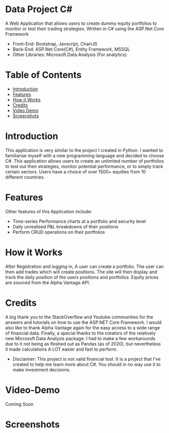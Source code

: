 # Data Project C#
A Web Application that allows users to create dummy equity portfolios to monitor or test their trading strategies. Written in C# using the ASP.Net Core Framework


* Front-End: Bootstrap, Javscript, ChartJS
* Back-End: ASP.Net Core(C#), Entity Framework, MSSQL
* Other Libraries: Microsoft.Data.Analysis (For analytics)


# Table of Contents
- [Introduction](https://github.com/RamonWill/Data-App#Introduction)
- [Features](https://github.com/RamonWill/Data-App#Features)
- [How it Works](https://github.com/RamonWill/Data-App#How-It-Works)
- [Credits](https://github.com/RamonWill/Data-App#Credit)
- [Video Demo](https://github.com/RamonWill/Data-App#Video-Demo)
- [Screenshots](https://github.com/RamonWill/Data-App#Screenshots)

# Introduction
This application is very similar to the project I created in Python. I wanted to familiarise myself with a new programming language and decided to choose C#. This application allows users to create an unlimited number of portfolios to test out their strategies, monitor potential performance, or to simply track certain sectors. Users have a choice of over 1500+ equities from 10 different countries.

# Features
Other features of this Application include:
* Time-series Performance charts at a portfolio and security level
* Daily unrealised P&L breakdowns of their positions
* Perform CRUD operations on their portfolios

# How it Works
After Registration and logging in, A user can create a portfolio. The user can then add trades which will create positions. The site will then display and track the daily position of the users positions and portfolios. Equity prices are sourced from the Alpha Vantage API.

# Credits
A big thank you to the StackOverflow and Youtube communities for the answers and tutorials on how to use the ASP.NET Core Framework. I would also like to thank Alpha Vantage again for the easy access to a wide range of financial data. Finally, a special thanks to the  creators of the relatively new Microsoft Data Analysis package. I had to make a few workarounds due to it not being as fleshed out as Pandas (as of 2020), but nevertheless it made calculations A LOT easier and fast to perform.

* Disclaimer: This project is not valid financial tool. It is a project that I've created to help me learn more about C#. You should in no way use it to make investment decisions.

# Video-Demo
Coming Soon

# Screenshots

